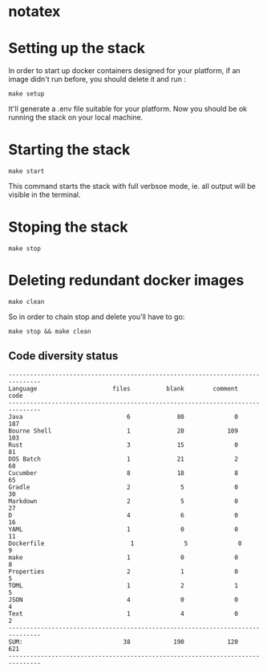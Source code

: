 # notatex
# Setting up the stack
In order to start up docker containers designed for your platform, if an image didn't run before, you should delete it and run :
```terminal
make setup
```

It'll generate a .env file suitable for your platform. Now you should be ok running the stack on your local machine.
# Starting the stack
```terminal
make start
```
This command starts the stack with full verbsoe mode, ie. all output will be visible in the terminal.
# Stoping the stack
```terminal
make stop
```
# Deleting redundant docker images
```terminal
make clean
```
So in order to chain stop and delete you'll have to go:
```terminal
make stop && make clean
```
## Code diversity status
```
-------------------------------------------------------------------------------
Language                     files          blank        comment           code
-------------------------------------------------------------------------------
Java                             6             80              0            187
Bourne Shell                     1             28            109            103
Rust                             3             15              0             81
DOS Batch                        1             21              2             68
Cucumber                         8             18              8             65
Gradle                           2              5              0             30
Markdown                         2              5              0             27
D                                4              6              0             16
YAML                             1              0              0             11
Dockerfile                        1              5              0              9
make                             1              0              0              8
Properties                       2              1              0              5
TOML                             1              2              1              5
JSON                             4              0              0              4
Text                             1              4              0              2
-------------------------------------------------------------------------------
SUM:                            38            190            120            621
-------------------------------------------------------------------------------
```
